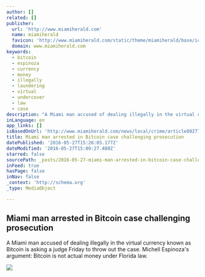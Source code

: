 ```yaml
---
author: []
related: []
publisher:
  url: 'http://www.miamiherald.com'
  name: miamiherald
  favicon: 'http://www.miamiherald.com/static/theme/miamiherald/base/ico/favicon.png'
  domain: www.miamiherald.com
keywords:
  - bitcoin
  - espinoza
  - currency
  - money
  - illegally
  - laundering
  - virtual
  - undercover
  - law
  - case
description: "A Miami man accused of dealing illegally in the virtual currency known as Bitcoin is asking a judge Friday to throw out the case. Michell Espinoza's argument: Bitcoin is not actual money under Florida law."
inLanguage: en
app_links: []
isBasedOnUrl: 'http://www.miamiherald.com/news/local/crime/article80277207.html'
title: Miami man arrested in Bitcoin case challenging prosecution
datePublished: '2016-05-27T15:26:05.177Z'
dateModified: '2016-05-27T15:09:27.480Z'
starred: false
sourcePath: _posts/2016-05-27-miami-man-arrested-in-bitcoin-case-challenging-prosecution.md
inFeed: true
hasPage: false
inNav: false
_context: 'http://schema.org'
_type: MediaObject

---
```

<article style=""><h1>Miami man arrested in Bitcoin case challenging prosecution</h1><p>A Miami man accused of dealing illegally in the virtual currency known as Bitcoin is asking a judge Friday to throw out the case. Michell Espinoza's argument: Bitcoin is not actual money under Florida law.</p><img src="http://www.miamiherald.com/news/local/crime/otrll7/picture80277192/ALTERNATES/LANDSCAPE_1140/Bitcoin%20ATMs_2" /></article>
